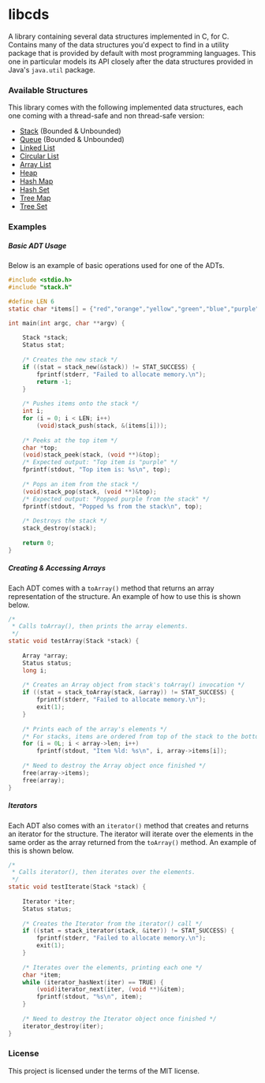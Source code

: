 # libcds

A library containing several data structures implemented in C, for C. Contains many of the data structures you'd expect to find in a utility package that is provided by default with most programming languages. This one in particular models its API closely after the data structures provided in Java's  ```java.util``` package.

### Available Structures

This library comes with the following implemented data structures, each one coming with a thread-safe and non thread-safe version:

* [Stack](https://docs.oracle.com/javase/7/docs/api/java/util/Stack.html) (Bounded & Unbounded)
* [Queue](https://docs.oracle.com/javase/7/docs/api/java/util/Queue.html) (Bounded & Unbounded)
* [Linked List](https://docs.oracle.com/javase/7/docs/api/java/util/LinkedList.html)
* [Circular List](https://www.tutorialspoint.com/data_structures_algorithms/circular_linked_list_algorithm.htm#:~:text=Advertisements,into%20a%20circular%20linked%20list.)
* [Array List](https://docs.oracle.com/javase/7/docs/api/java/util/ArrayList.html)
* [Heap](https://docs.oracle.com/javase/7/docs/api/java/util/PriorityQueue.html)
* [Hash Map](https://docs.oracle.com/javase/7/docs/api/java/util/HashMap.html)
* [Hash Set](https://docs.oracle.com/javase/7/docs/api/java/util/HashSet.html)
* [Tree Map](https://docs.oracle.com/javase/7/docs/api/java/util/TreeMap.html)
* [Tree Set](https://docs.oracle.com/javase/7/docs/api/java/util/TreeSet.html)

### Examples

##### Basic ADT Usage

Below is an example of basic operations used for one of the ADTs. 

```c
#include <stdio.h>
#include "stack.h"

#define LEN 6
static char *items[] = {"red","orange","yellow","green","blue","purple"};

int main(int argc, char **argv) {
    
    Stack *stack;
    Status stat;
    
    /* Creates the new stack */
    if ((stat = stack_new(&stack)) != STAT_SUCCESS) {
        fprintf(stderr, "Failed to allocate memory.\n");
        return -1;
    }
    
    /* Pushes items onto the stack */
    int i;
    for (i = 0; i < LEN; i++)
        (void)stack_push(stack, &(items[i]));
    
    /* Peeks at the top item */
    char *top;
    (void)stack_peek(stack, (void **)&top);
    /* Expected output: "Top item is "purple" */
    fprintf(stdout, "Top item is: %s\n", top);
    
    /* Pops an item from the stack */
    (void)stack_pop(stack, (void **)&top);
    /* Expected output: "Popped purple from the stack" */
    fprintf(stdout, "Popped %s from the stack\n", top);
    
    /* Destroys the stack */
    stack_destroy(stack);
    
    return 0;
}
```

##### Creating & Accessing Arrays

Each ADT comes with a ```toArray()``` method that returns an array representation of the structure. An example of how to use this is shown below.

```c
/*
 * Calls toArray(), then prints the array elements.
 */
static void testArray(Stack *stack) {
    
    Array *array;
    Status status;
    long i;
    
    /* Creates an Array object from stack's toArray() invocation */
    if ((stat = stack_toArray(stack, &array)) != STAT_SUCCESS) {
        fprintf(stderr, "Failed to allocate memory.\n");
        exit(1);
    }
    
    /* Prints each of the array's elements */
    /* For stacks, items are ordered from top of the stack to the bottom */
    for (i = 0L; i < array->len; i++)
        fprintf(stdout, "Item %ld: %s\n", i, array->items[i]);
    
    /* Need to destroy the Array object once finished */
    free(array->items);
    free(array);
}
```

##### Iterators

Each ADT also comes with an ```iterator()``` method that creates and returns an iterator for the structure. The iterator will iterate over the elements in the same order as the array returned from the ```toArray()``` method. An example of this is shown below.

```c
/*
 * Calls iterator(), then iterates over the elements.
 */
static void testIterate(Stack *stack) {
    
    Iterator *iter;
    Status status;
    
    /* Creates the Iterator from the iterator() call */
    if ((stat = stack_iterator(stack, &iter)) != STAT_SUCCESS) {
        fprintf(stderr, "Failed to allocate memory.\n");
        exit(1);
    }
    
    /* Iterates over the elements, printing each one */
    char *item;
    while (iterator_hasNext(iter) == TRUE) {
        (void)iterator_next(iter, (void **)&item);
        fprintf(stdout, "%s\n", item);
    }
    
    /* Need to destroy the Iterator object once finished */
    iterator_destroy(iter);
}
```

### License

This project is licensed under the terms of the MIT license.

